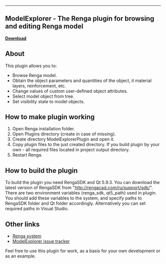 ------------------------------------------------------------
ModelExplorer - The Renga plugin for browsing and editing Renga model
------------------------------------------------------------
**[Download](https://github.com/RengaSoftware/ModelExplorer/releases)**

About
-----

This plugin allows you to:
- Browse Renga model.
- Obtain the object parameters and quantities of the object, it material layers, reinforcement, etc.
- Change values of custom user-defined object attributes.
- Select model object from tree.
- Set visibility state to model objects.

How to make plugin working
-----

1. Open Renga installation folder.
2. Open Plugins directory (create in case of missing).
3. Create directory ModelExplorerPlugin and open it.
4. Copy plugin files to the just created directory. If you build plugin by your own - all required files located in project output directory.
5. Restart Renga.

How to build the plugin
-----

To build the plugin you need RengaSDK and Qt 5.9.3.
You can download the latest version of RengaSDK from "http://rengacad.com/ru/support/sdk/".
There are two environment variables (renga_sdk, qt5_path) used in plugin.
You should add these variables to the system, and specify paths to RengaSDK folder and Qt folder accordingly.
Alternatively you can set required paths in Visual Studio.

Other links
-----

- [Renga system](http://rengacad.com/)
- [ModelExplorer issue tracker](https://github.com/RengaSoftware/ModelExplorer/issues)


Feel free to use this plugin for work, as a basis for your own development or as an example.
